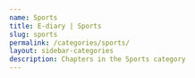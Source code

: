 ```yaml
---
name: Sports
title: E-diary | Sports
slug: sports
permalink: /categories/sports/
layout: sidebar-categories
description: Chapters in the Sports category
---
```

